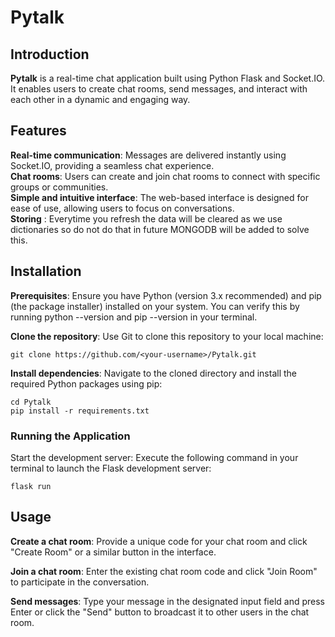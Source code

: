 # Pytalk
## Introduction

**Pytalk** is a real-time chat application built using Python Flask and Socket.IO. It enables users to create chat rooms, send messages, and interact with each other in a dynamic and engaging way.

## Features

**Real-time communication**: Messages are delivered instantly using Socket.IO, providing a seamless chat experience.
<br>
**Chat rooms**: Users can create and join chat rooms to connect with specific groups or communities.
<br>
**Simple and intuitive interface**: The web-based interface is designed for ease of use, allowing users to focus on conversations.
<br>
**Storing** : Everytime you refresh the data will be cleared as we use dictionaries so do not do that in future MONGODB will be added to solve this.

## Installation

**Prerequisites**: Ensure you have Python (version 3.x recommended) and pip (the package installer) installed on your system. You can verify this by running python --version and pip --version in your terminal.

**Clone the repository**: Use Git to clone this repository to your local machine:

```
git clone https://github.com/<your-username>/Pytalk.git
```

**Install dependencies**: Navigate to the cloned directory and install the required Python packages using pip:

```
cd Pytalk
pip install -r requirements.txt
```
### Running the Application

Start the development server: Execute the following command in your terminal to launch the Flask development server:

```
flask run
```

## Usage

**Create a chat room**: Provide a unique code for your chat room and click "Create Room" or a similar button in the interface.
<br>

**Join a chat room**: Enter the existing chat room code and click "Join Room" to participate in the conversation.
<br>

**Send messages**: Type your message in the designated input field and press Enter or click the "Send" button to broadcast it to other users in the chat room.

